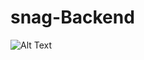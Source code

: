 # snag-Backend

![Alt Text](https://bloximages.newyork1.vip.townnews.com/richmond.com/content/tncms/assets/v3/editorial/9/a6/9a665e96-ea28-5e72-b1a3-0d5957c28ed8/5aebd0bc4737d.preview.jpg)
